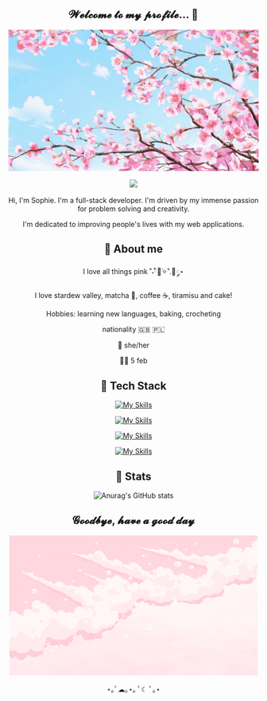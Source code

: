 <div align="center">

<h2>𝓦𝓮𝓵𝓬𝓸𝓶𝓮 𝓽𝓸 𝓶𝔂 𝓹𝓻𝓸𝓯𝓲𝓵𝓮... 🌸</h2>

<img src="https://github.com/ippotheboxer/ippotheboxer/blob/main/tumblr_de77e011d54d8cf8f390d902cd863a87_2a7a827d_540.gif" />

![](https://komarev.com/ghpvc/?username=ippotheboxer&color=FFCFEF)

<p>Hi, I'm Sophie. I'm a full-stack developer. I'm driven by my immense passion for problem solving and creativity.</p>
<p>I'm dedicated to improving people's lives with my web applications.</p>

<h2>🌸 About me</h2>

<p>I love all things pink ˚˖𓍢ִ໋🌷͙֒✧˚.🎀༘⋆</p>
<p>I love stardew valley, matcha 🍵, coffee ☕, tiramisu and cake!</p>
<p>Hobbies: learning new languages, baking, crocheting</p>
<p>nationality 🇬🇧 🇵🇱 </p>
<p>🎀 she/her</p>
<p>🎈🍰 5 feb</p>

<h2>🌸 Tech Stack</h2>

[![My Skills](https://skillicons.dev/icons?i=vite,react,redux,tailwind,typescript)](https://skillicons.dev)

[![My Skills](https://skillicons.dev/icons?i=nodejs,express)](https://skillicons.dev)

[![My Skills](https://skillicons.dev/icons?i=postgresql,prisma,firebase)](https://skillicons.dev)

[![My Skills](https://skillicons.dev/icons?i=figma)](https://skillicons.dev)

<h2>🌸 Stats</h2>

![Anurag's GitHub stats](https://github-readme-stats.vercel.app/api?username=ippotheboxer&show_icons=true&bg_color=FFEDFF&title_color=AD6A90&icon_color=FB9AD1)

<h2>𝓖𝓸𝓸𝓭𝓫𝔂𝓮, 𝓱𝓪𝓿𝓮 𝓪 𝓰𝓸𝓸𝓭 𝓭𝓪𝔂</h2>
<img src="https://github.com/ippotheboxer/ippotheboxer/blob/main/pinkbeach.gif" />
<p>⋆｡ﾟ☁︎｡⋆｡ ﾟ☾ ﾟ｡⋆</p>

</div>
<!--
**ippotheboxer/ippotheboxer** is a ✨ _special_ ✨ repository because its `README.md` (this file) appears on your GitHub profile.

Here are some ideas to get you started:

- 🔭 I’m currently working on ...
- 🌱 I’m currently learning ...
- 👯 I’m looking to collaborate on ...
- 🤔 I’m looking for help with ...
- 💬 Ask me about ...
- 📫 How to reach me: ...
- 😄 Pronouns: ...
- ⚡ Fun fact: ...
-->
